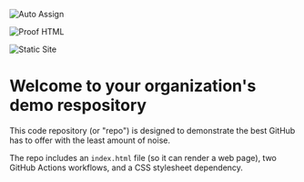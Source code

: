 ![Auto Assign](https://github.com/Broken-Crystal-Interactive/demo-repository/actions/workflows/auto-assign.yml/badge.svg)

![Proof HTML](https://github.com/Broken-Crystal-Interactive/demo-repository/actions/workflows/proof-html.yml/badge.svg)

![Static Site](https://github.com/Broken-Crystal-Interactive/demo-repository/actions/workflows/static.yml/badge.svg)

# Welcome to your organization's demo respository
This code repository (or "repo") is designed to demonstrate the best GitHub has to offer with the least amount of noise.

The repo includes an `index.html` file (so it can render a web page), two GitHub Actions workflows, and a CSS stylesheet dependency.

